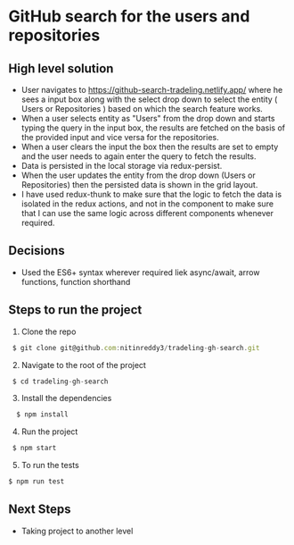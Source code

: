 # GitHub search for the users and repositories

## High level solution
- User navigates to https://github-search-tradeling.netlify.app/ where he sees a input box along with the select drop down
  to select the entity ( Users or Repositories ) based on which the search feature works.
- When a user selects entity as "Users" from the drop down and starts typing the query in the input box, the results are fetched
  on the basis of the provided input and vice versa for the repositories.
- When a user clears the input the box then the results are set to empty and the user needs to again enter the query to
  fetch the results.
- Data is persisted in the local storage via redux-persist.
- When the user updates the entity from the drop down (Users or Repositories) then the persisted data is shown in the grid layout.
- I have used redux-thunk to make sure that the logic to fetch the data is isolated in the redux actions, and not in the component
  to make sure that I can use the same logic across different components whenever required.

## Decisions
- Used the ES6+ syntax wherever required liek async/await, arrow functions, function shorthand

## Steps to run the project

1. Clone the repo
 ```js
  $ git clone git@github.com:nitinreddy3/tradeling-gh-search.git
 ```

2. Navigate to the root of the project
 ```js
  $ cd tradeling-gh-search
 ```

3. Install the dependencies
```js
  $ npm install
```

4. Run the project
 ```js
  $ npm start
```

5. To run the tests
```js
$ npm run test
```

## Next Steps
- Taking project to another level
